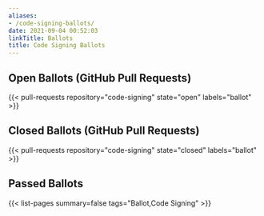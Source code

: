 ```yaml
---
aliases:
- /code-signing-ballots/
date: 2021-09-04 00:52:03
linkTitle: Ballots
title: Code Signing Ballots
---
```


## Open Ballots (GitHub Pull Requests)

{{< pull-requests repository="code-signing" state="open" labels="ballot" >}}

## Closed Ballots (GitHub Pull Requests)

{{< pull-requests repository="code-signing" state="closed" labels="ballot" >}}

## Passed Ballots

{{< list-pages summary=false tags="Ballot,Code Signing" >}}
